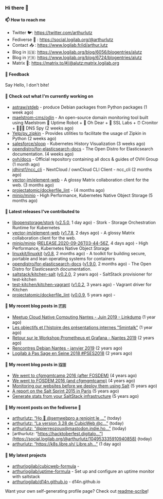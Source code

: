 ### Hi there 👋

#### 📫 How to reach me

- Twitter 🐦: https://twitter.com/arthurlutz
- Fediverse 🐘 : https://social.logilab.org/@arthurlutz
- Contact 📥 : https://www.logilab.fr/id/arthur.lutz
- Blog in 🇬🇧: https://www.logilab.org/blog/6056/blogentries/alutz
- Blog in 🇫🇷: https://www.logilab.org/blog/6724/blogentries/alutz
- Matrix 💬: https://matrix.to/#/@alutz:matrix.logilab.org

#### 💬 Feedback

Say Hello, I don't bite!

#### 👷 Check out what I'm currently working on

- [astraw/stdeb](https://github.com/astraw/stdeb) - produce Debian packages from Python packages (1 week ago)
- [maelstrom-cms/odin](https://github.com/maelstrom-cms/odin) - An open-source domain monitoring tool built using Maelstrom 🤖 Uptime Robot &#43; 🧐 Oh Dear &#43; 🧪 SSL Labs &#43; ⏰ Cronitor &#43; 🕵🏻‍♂️ DNS Spy (2 weeks ago)
- [Yelp/py_zipkin](https://github.com/Yelp/py_zipkin) - Provides utilities to facilitate the usage of Zipkin in Python (2 weeks ago)
- [salesforce/sloop](https://github.com/salesforce/sloop) - Kubernetes History Visualization (3 weeks ago)
- [opendistro/for-elasticsearch-docs](https://github.com/opendistro/for-elasticsearch-docs) - The Open Distro for Elasticsearch documentation. (4 weeks ago)
- [ovh/docs](https://github.com/ovh/docs) - Official repository containing all docs &amp; guides of OVH Group (1 month ago)
- [jdhirst1/ncc_cli](https://github.com/jdhirst1/ncc_cli) - NextCloud  / ownCloud CLI Client - ncc_cli (2 months ago)
- [vector-im/element-web](https://github.com/vector-im/element-web) - A glossy Matrix collaboration client for the web. (3 months ago)
- [projectatomic/dockerfile_lint](https://github.com/projectatomic/dockerfile_lint) -  (4 months ago)
- [minio/minio](https://github.com/minio/minio) - High Performance, Kubernetes Native Object Storage (5 months ago)


#### 🔭 Latest releases I've contributed to

- [libopenstorage/stork](https://github.com/libopenstorage/stork) ([v2.5.0](https://github.com/libopenstorage/stork/releases/tag/v2.5.0), 1 day ago) - Stork - Storage Orchestration Runtime for Kubernetes
- [vector-im/element-web](https://github.com/vector-im/element-web) ([v1.7.8](https://github.com/vector-im/element-web/releases/tag/v1.7.8), 2 days ago) - A glossy Matrix collaboration client for the web.
- [minio/minio](https://github.com/minio/minio) ([RELEASE.2020-09-26T03-44-56Z](https://github.com/minio/minio/releases/tag/RELEASE.2020-09-26T03-44-56Z), 4 days ago) - High Performance, Kubernetes Native Object Storage
- [linuxkit/linuxkit](https://github.com/linuxkit/linuxkit) ([v0.8](https://github.com/linuxkit/linuxkit/releases/tag/v0.8), 2 months ago) - A toolkit for building secure, portable and lean operating systems for containers
- [opendistro/for-elasticsearch-docs](https://github.com/opendistro/for-elasticsearch-docs) ([v1.9.0](https://github.com/opendistro/for-elasticsearch-docs/releases/tag/v1.9.0), 2 months ago) - The Open Distro for Elasticsearch documentation.
- [saltstack/kitchen-salt](https://github.com/saltstack/kitchen-salt) ([v0.2.0](https://github.com/saltstack/kitchen-salt/releases/tag/v0.2.0), 2 years ago) - SaltStack provisioner for test-kitchen
- [test-kitchen/kitchen-vagrant](https://github.com/test-kitchen/kitchen-vagrant) ([v1.0.2](https://github.com/test-kitchen/kitchen-vagrant/releases/tag/v1.0.2), 3 years ago) - Vagrant driver for Kitchen
- [projectatomic/dockerfile_lint](https://github.com/projectatomic/dockerfile_lint) ([v0.0.9](https://github.com/projectatomic/dockerfile_lint/releases/tag/v0.0.9), 5 years ago) - 

#### 📜 My recent blog posts in 🇫🇷

- [Meetup Cloud Native Computing Nantes - Juin 2019 - Linkdump](https://www.logilab.org/blogentry/10132594) (1 year ago)
- [Les objectifs et l&#39;histoire des présentations internes &#34;5mintalk&#34;](https://www.logilab.org/blogentry/10131689) (1 year ago)
- [Retour sur le Workshop Prometheus et Grafana - Nantes 2019](https://www.logilab.org/blogentry/10131299) (2 years ago)
- [Rencontres Debian Nantes - janvier 2019](https://www.logilab.org/blogentry/10131004) (2 years ago)
- [Logilab à Pas Sage en Seine 2018 #PSES2018](https://www.logilab.org/blogentry/10128951) (2 years ago)

#### 📜 My recent blog posts in 🇬🇧

- [We went to cfgmgmtcamp 2016 (after FOSDEM)](https://www.logilab.org/blogentry/4253513) (4 years ago)
- [We went to FOSDEM 2016 (and cfgmgmtcamp)](https://www.logilab.org/blogentry/4253406) (4 years ago)
- [Monitoring our websites before we deploy them using Salt](https://www.logilab.org/blogentry/288175) (5 years ago)
- [A report on the Salt Sprint 2015 in Paris](https://www.logilab.org/blogentry/288007) (5 years ago)
- [Generate stats from your SaltStack infrastructure](https://www.logilab.org/blogentry/283815) (5 years ago)

#### 📜 My recent posts on the fediverse 🐘

- [arthurlutz: “Ho 🤩 @semwebpro a renjoint le …”](https://social.logilab.org/@arthurlutz/104953787867836592) (today)
- [arthurlutz: “La version 3.28 de CubicWeb @c…”](https://social.logilab.org/@arthurlutz/104953705170825222) (today)
- [arthurlutz: “@pierreozoux@mastodon.indie.ho…”](https://social.logilab.org/@arthurlutz/104953443847722070) (today)
- [arthurlutz: “https://hacktoberfest.digitalo…”](https://social.logilab.org/@arthurlutz/104953335910940858) (today)
- [arthurlutz: “https://k8s.libre.sh/ Libre.sh…”](https://social.logilab.org/@arthurlutz/104947710413901135) (1 day ago)

#### 🌱 My latest projects

- [arthurlogilab/cubicweb-formula](https://github.com/arthurlogilab/cubicweb-formula) - 
- [arthurlogilab/uptime-formula](https://github.com/arthurlogilab/uptime-formula) -  Set up and configure an uptime monitor with saltstack
- [arthurlogilab/d14n.github.io](https://github.com/arthurlogilab/d14n.github.io) - d14n.github.io



Want your own self-generating profile page? Check out [readme-scribe](https://github.com/muesli/readme-scribe)!
